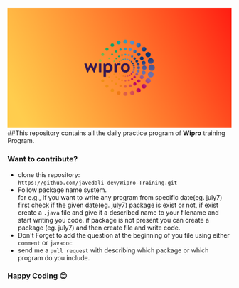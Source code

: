 !["Wipro training program"](assets/wipro.png)
##This repository contains all the daily practice program of **Wipro** training Program.
### Want to contribute?
- clone this repository:<br/>
    `https://github.com/javedali-dev/Wipro-Training.git`
- Follow package name system. <br/>
  for e.g., If you want to write any program from specific date(eg. july7) first check if the given date(eg. july7) package is exist or not, if exist create a `.java` file and give it a described name to your filename and start writing you code. if package is not present you can create a package (eg. july7) and then create file and write code.<br/> 
-  Don't Forget to add the question at the beginning of you file using either `comment` or `javadoc` 
- send me a `pull request` with describing which package or which program do you include.  
### Happy Coding :blush: